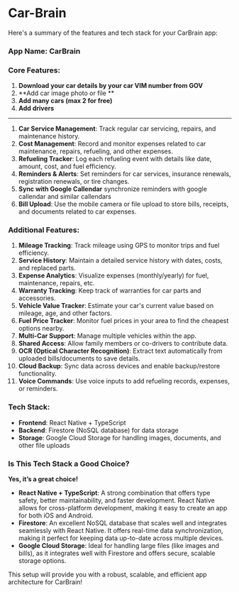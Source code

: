# Car-Brain

Here's a summary of the features and tech stack for your CarBrain app:

### **App Name: CarBrain**

### **Core Features:**

1. **Download your car details by your car VIM number from GOV**
2. **Add car image photo or file **
3. **Add many cars (max 2 for free)**
4. **Add drivers**

-------------

1. **Car Service Management**: Track regular car servicing, repairs, and maintenance history.
2. **Cost Management**: Record and monitor expenses related to car maintenance, repairs, refueling, and other expenses.
3. **Refueling Tracker**: Log each refueling event with details like date, amount, cost, and fuel efficiency.
4. **Reminders & Alerts**: Set reminders for car services, insurance renewals, registration renewals, or tire changes.
5. **Sync with Google Callendar** synchronize reminders with google callendar and similar callendars
6. **Bill Upload**: Use the mobile camera or file upload to store bills, receipts, and documents related to car expenses.

### **Additional Features:**
1. **Mileage Tracking**: Track mileage using GPS to monitor trips and fuel efficiency.
2. **Service History**: Maintain a detailed service history with dates, costs, and replaced parts.
3. **Expense Analytics**: Visualize expenses (monthly/yearly) for fuel, maintenance, repairs, etc.
4. **Warranty Tracking**: Keep track of warranties for car parts and accessories.
5. **Vehicle Value Tracker**: Estimate your car's current value based on mileage, age, and other factors.
6. **Fuel Price Tracker**: Monitor fuel prices in your area to find the cheapest options nearby.
7. **Multi-Car Support**: Manage multiple vehicles within the app.
8. **Shared Access**: Allow family members or co-drivers to contribute data.
9. **OCR (Optical Character Recognition)**: Extract text automatically from uploaded bills/documents to save details.
10. **Cloud Backup**: Sync data across devices and enable backup/restore functionality.
11. **Voice Commands**: Use voice inputs to add refueling records, expenses, or reminders.

### **Tech Stack:**
- **Frontend**: React Native + TypeScript
- **Backend**: Firestore (NoSQL database) for data storage
- **Storage**: Google Cloud Storage for handling images, documents, and other file uploads

### **Is This Tech Stack a Good Choice?**

**Yes, it’s a great choice!**
- **React Native + TypeScript**: A strong combination that offers type safety, better maintainability, and faster development. React Native allows for cross-platform development, making it easy to create an app for both iOS and Android.
- **Firestore**: An excellent NoSQL database that scales well and integrates seamlessly with React Native. It offers real-time data synchronization, making it perfect for keeping data up-to-date across multiple devices.
- **Google Cloud Storage**: Ideal for handling large files (like images and bills), as it integrates well with Firestore and offers secure, scalable storage options.

This setup will provide you with a robust, scalable, and efficient app architecture for CarBrain!
